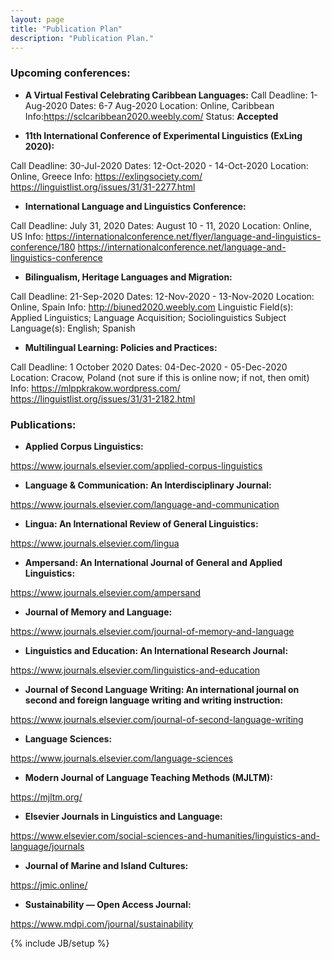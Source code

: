 ```yaml
---
layout: page
title: "Publication Plan"
description: "Publication Plan."
---
```

### Upcoming conferences: 

- **A Virtual Festival Celebrating Caribbean Languages:**
Call Deadline: 1-Aug-2020
Dates: 6-7 Aug-2020
Location: Online, Caribbean
Info:https://sclcaribbean2020.weebly.com/
Status: **Accepted**



- **11th International Conference of Experimental Linguistics (ExLing 2020):**

Call Deadline: 30-Jul-2020
Dates: 12-Oct-2020 - 14-Oct-2020
Location: Online, Greece
Info:
https://exlingsociety.com/
https://linguistlist.org/issues/31/31-2277.html


- **International Language and Linguistics Conference:**

Call Deadline: July 31, 2020
Dates: August 10 - 11, 2020
Location: Online, US
Info:
https://internationalconference.net/flyer/language-and-linguistics-conference/180
https://internationalconference.net/language-and-linguistics-conference


- **Bilingualism, Heritage Languages and Migration:**

Call Deadline: 21-Sep-2020
Dates: 12-Nov-2020 - 13-Nov-2020
Location: Online, Spain
Info:
http://biuned2020.weebly.com
Linguistic Field(s): Applied Linguistics; Language Acquisition; Sociolinguistics
Subject Language(s): English; Spanish


- **Multilingual Learning: Policies and Practices:**

Call Deadline: 1 October 2020
Dates: 04-Dec-2020 - 05-Dec-2020
Location: Cracow, Poland (not sure if this is online now; if not, then omit)
Info:
https://mlppkrakow.wordpress.com/
https://linguistlist.org/issues/31/31-2182.html



### Publications: 

- **Applied Corpus Linguistics:**

https://www.journals.elsevier.com/applied-corpus-linguistics


- **Language & Communication: An Interdisciplinary Journal:**

https://www.journals.elsevier.com/language-and-communication


- **Lingua: An International Review of General Linguistics:**

https://www.journals.elsevier.com/lingua


- **Ampersand: An International Journal of General and Applied Linguistics:**

https://www.journals.elsevier.com/ampersand


- **Journal of Memory and Language:**

https://www.journals.elsevier.com/journal-of-memory-and-language

- **Linguistics and Education: An International Research Journal:**

https://www.journals.elsevier.com/linguistics-and-education


- **Journal of Second Language Writing: An international journal on second and foreign language writing and writing instruction:**

https://www.journals.elsevier.com/journal-of-second-language-writing


- **Language Sciences:**

https://www.journals.elsevier.com/language-sciences


- **Modern Journal of Language Teaching Methods (MJLTM):**

https://mjltm.org/


- **Elsevier Journals in Linguistics and Language:**

https://www.elsevier.com/social-sciences-and-humanities/linguistics-and-language/journals


- **Journal of Marine and Island Cultures:**

https://jmic.online/


- **Sustainability — Open Access Journal:**

https://www.mdpi.com/journal/sustainability




{% include JB/setup %}
